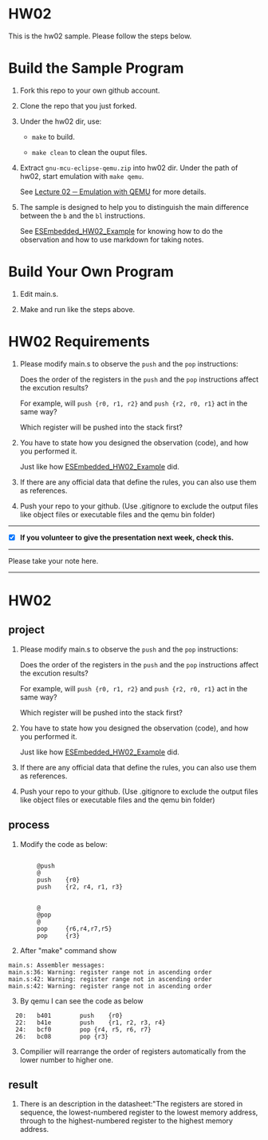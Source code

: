 HW02
===
This is the hw02 sample. Please follow the steps below.

# Build the Sample Program

1. Fork this repo to your own github account.

2. Clone the repo that you just forked.

3. Under the hw02 dir, use:

	* `make` to build.

	* `make clean` to clean the ouput files.

4. Extract `gnu-mcu-eclipse-qemu.zip` into hw02 dir. Under the path of hw02, start emulation with `make qemu`.

	See [Lecture 02 ─ Emulation with QEMU] for more details.

5. The sample is designed to help you to distinguish the main difference between the `b` and the `bl` instructions.  

	See [ESEmbedded_HW02_Example] for knowing how to do the observation and how to use markdown for taking notes.

# Build Your Own Program

1. Edit main.s.

2. Make and run like the steps above.

# HW02 Requirements

1. Please modify main.s to observe the `push` and the `pop` instructions:  

	Does the order of the registers in the `push` and the `pop` instructions affect the excution results?  

	For example, will `push {r0, r1, r2}` and `push {r2, r0, r1}` act in the same way?  

	Which register will be pushed into the stack first?

2. You have to state how you designed the observation (code), and how you performed it.  

	Just like how [ESEmbedded_HW02_Example] did.

3. If there are any official data that define the rules, you can also use them as references.

4. Push your repo to your github. (Use .gitignore to exclude the output files like object files or executable files and the qemu bin folder)

[Lecture 02 ─ Emulation with QEMU]: http://www.nc.es.ncku.edu.tw/course/embedded/02/#Emulation-with-QEMU
[ESEmbedded_HW02_Example]: https://github.com/vwxyzjimmy/ESEmbedded_HW02_Example

--------------------

- [x] **If you volunteer to give the presentation next week, check this.**

--------------------

Please take your note here.

--------------------
HW02
===

## project
1. Please modify main.s to observe the `push` and the `pop` instructions:  

	Does the order of the registers in the `push` and the `pop` instructions affect the excution results?  

	For example, will `push {r0, r1, r2}` and `push {r2, r0, r1}` act in the same way?  

	Which register will be pushed into the stack first?

2. You have to state how you designed the observation (code), and how you performed it.  

	Just like how [ESEmbedded_HW02_Example] did.

3. If there are any official data that define the rules, you can also use them as references.

4. Push your repo to your github. (Use .gitignore to exclude the output files like object files or executable files and the qemu bin folder)

## process

1. Modify the code as below:

```
 
        @push
        @
        push    {r0}
        push    {r2, r4, r1, r3}


        @
        @pop
        @
        pop     {r6,r4,r7,r5}
        pop     {r3}
```
2. After "make" command
show
```
main.s: Assembler messages:
main.s:36: Warning: register range not in ascending order
main.s:42: Warning: register range not in ascending order
main.s:42: Warning: register range not in ascending order
```
3. By qemu I can see the code as below
```
  20:	b401      	push	{r0}
  22:	b41e      	push	{r1, r2, r3, r4}
  24:	bcf0      	pop	{r4, r5, r6, r7}
  26:	bc08      	pop	{r3}

```
3. Compilier will rearrange the order of registers automatically from the lower number to higher one.

## result

1. There is an description in the datasheet:"The registers are stored in sequence, the lowest-numbered register to the lowest memory address, through to the highest-numbered register to the highest memory address.
